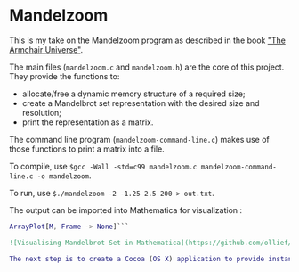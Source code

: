 Mandelzoom
==========

This is my take on the Mandelzoom program as described in the book ["The Armchair Universe"](http://www.goodreads.com/book/show/118421.The_Armchair_Universe).

The main files (`mandelzoom.c` and `mandelzoom.h`) are the core of this project. They provide the functions to:
* allocate/free a dynamic memory structure of a required size;
* create a Mandelbrot set representation with the desired size and resolution;
* print the representation as a matrix.

The command line program (`mandelzoom-command-line.c`) makes use of those functions to print a matrix into a file.

To compile, use `$gcc -Wall -std=c99 mandelzoom.c mandelzoom-command-line.c -o mandelzoom`.

To run, use `$./mandelzoom -2 -1.25 2.5 200 > out.txt`.

The output can be imported into Mathematica for visualization :
```M = Import["/Users/ollief/Documents/mandelzoom/out.txt", "csv"];
ArrayPlot[M, Frame -> None]```

![Visualising Mandelbrot Set in Mathematica](https://github.com/ollief/mandelzoom/raw/master/img/mandelzoom-1.png)

The next step is to create a Cocoa (OS X) application to provide instant visualisation and control.
